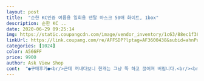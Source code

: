 ```yaml
---
layout: post 
title:  "순한 KC인증 여름용 일회용 덴탈 마스크 50매 화이트, 1box" 
description: 순한 KC ..
date: 2020-06-29 09:25:14 
img: https://static.coupangcdn.com/image/vendor_inventory/1c63/88ec1f38860bd91ba7918c0b7f944e877b5625c8edc5504ce095023df263.png 
linkUrl: https://link.coupang.com/re/AFFSDP?lptag=AF3600438&subid=ahnPublicAsk&pageKey=1731232495&itemId=2946943937&vendorItemId=70935497678&traceid=V0-113-e6e81a2dc50bd612 
categories: [1024] 
color: A566FF 
price: 9900 
author: Ask View Shop 
cont:  "●구매후기●<br/>근데 꺼내다보니 한개는 그냥 뚝 하고 끊어져 버립니다.<br/><br/>냄새 안나요^^<br/>무난하게 일회용으로 가볍게 쓰기 좋네요.<br/><br/>부직포가 좀 더 부드러우면 했는데.<br/>.<br/> 그냥저냥 쓸만해요<br/>아주 좋아요 배송도 빠르고<br/>줄은 좀 약해 보이지만 일회용 감안하고 저렴해서 굿.<br/><br/>" 
---
```

